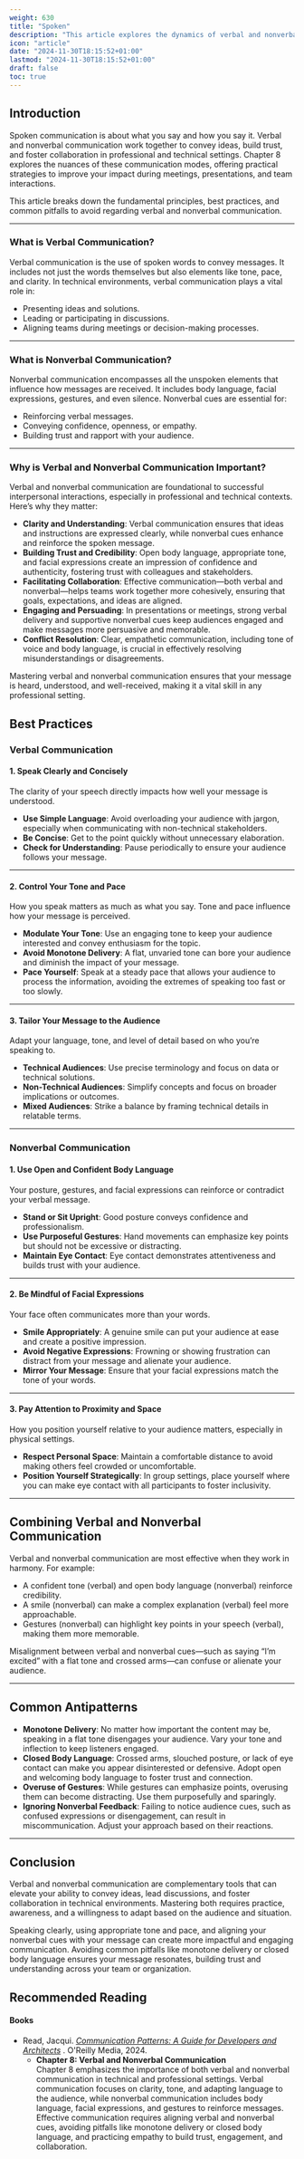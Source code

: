 ```yaml
---
weight: 630
title: "Spoken"
description: "This article explores the dynamics of verbal and nonverbal communication and their significance."
icon: "article"
date: "2024-11-30T18:15:52+01:00"
lastmod: "2024-11-30T18:15:52+01:00"
draft: false
toc: true
---
```

## Introduction

Spoken communication is about what you say and how you say it. Verbal and nonverbal communication work together to convey ideas, build trust, and foster collaboration in professional and technical settings. Chapter 8 explores the nuances of these communication modes, offering practical strategies to improve your impact during meetings, presentations, and team interactions.

This article breaks down the fundamental principles, best practices, and common pitfalls to avoid regarding verbal and nonverbal communication.

---

### What is Verbal Communication?

Verbal communication is the use of spoken words to convey messages. It includes not just the words themselves but also elements like tone, pace, and clarity. In technical environments, verbal communication plays a vital role in:

* Presenting ideas and solutions.
* Leading or participating in discussions.
* Aligning teams during meetings or decision-making processes.

---

### What is Nonverbal Communication?

Nonverbal communication encompasses all the unspoken elements that influence how messages are received. It includes body language, facial expressions, gestures, and even silence. Nonverbal cues are essential for:

* Reinforcing verbal messages.
* Conveying confidence, openness, or empathy.
* Building trust and rapport with your audience.

---

### Why is Verbal and Nonverbal Communication Important?

Verbal and nonverbal communication are foundational to successful interpersonal interactions, especially in professional and technical contexts. Here’s why they matter:

* **Clarity and Understanding**: Verbal communication ensures that ideas and instructions are expressed clearly, while nonverbal cues enhance and reinforce the spoken message.
* **Building Trust and Credibility**: Open body language, appropriate tone, and facial expressions create an impression of confidence and authenticity, fostering trust with colleagues and stakeholders.
* **Facilitating Collaboration**: Effective communication—both verbal and nonverbal—helps teams work together more cohesively, ensuring that goals, expectations, and ideas are aligned.
* **Engaging and Persuading**: In presentations or meetings, strong verbal delivery and supportive nonverbal cues keep audiences engaged and make messages more persuasive and memorable.
* **Conflict Resolution**: Clear, empathetic communication, including tone of voice and body language, is crucial in effectively resolving misunderstandings or disagreements.

Mastering verbal and nonverbal communication ensures that your message is heard, understood, and well-received, making it a vital skill in any professional setting.

## Best Practices

### Verbal Communication

#### 1. Speak Clearly and Concisely

The clarity of your speech directly impacts how well your message is understood.

* **Use Simple Language**: Avoid overloading your audience with jargon, especially when communicating with non-technical stakeholders.
* **Be Concise**: Get to the point quickly without unnecessary elaboration.
* **Check for Understanding**: Pause periodically to ensure your audience follows your message.

---

#### 2. Control Your Tone and Pace

How you speak matters as much as what you say. Tone and pace influence how your message is perceived.

* **Modulate Your Tone**: Use an engaging tone to keep your audience interested and convey enthusiasm for the topic.
* **Avoid Monotone Delivery**: A flat, unvaried tone can bore your audience and diminish the impact of your message.
* **Pace Yourself**: Speak at a steady pace that allows your audience to process the information, avoiding the extremes of speaking too fast or too slowly.

---

#### 3. Tailor Your Message to the Audience

Adapt your language, tone, and level of detail based on who you’re speaking to.

* **Technical Audiences**: Use precise terminology and focus on data or technical solutions.
* **Non-Technical Audiences**: Simplify concepts and focus on broader implications or outcomes.
* **Mixed Audiences**: Strike a balance by framing technical details in relatable terms.

---

### Nonverbal Communication

#### 1. Use Open and Confident Body Language

Your posture, gestures, and facial expressions can reinforce or contradict your verbal message.

* **Stand or Sit Upright**: Good posture conveys confidence and professionalism.
* **Use Purposeful Gestures**: Hand movements can emphasize key points but should not be excessive or distracting.
* **Maintain Eye Contact**: Eye contact demonstrates attentiveness and builds trust with your audience.

---

#### 2. Be Mindful of Facial Expressions

Your face often communicates more than your words.

* **Smile Appropriately**: A genuine smile can put your audience at ease and create a positive impression.
* **Avoid Negative Expressions**: Frowning or showing frustration can distract from your message and alienate your audience.
* **Mirror Your Message**: Ensure that your facial expressions match the tone of your words.

---

#### 3. Pay Attention to Proximity and Space

How you position yourself relative to your audience matters, especially in physical settings.

* **Respect Personal Space**: Maintain a comfortable distance to avoid making others feel crowded or uncomfortable.
* **Position Yourself Strategically**: In group settings, place yourself where you can make eye contact with all participants to foster inclusivity.

---

## Combining Verbal and Nonverbal Communication

Verbal and nonverbal communication are most effective when they work in harmony. For example:

* A confident tone (verbal) and open body language (nonverbal) reinforce credibility.
* A smile (nonverbal) can make a complex explanation (verbal) feel more approachable.
* Gestures (nonverbal) can highlight key points in your speech (verbal), making them more memorable.

Misalignment between verbal and nonverbal cues—such as saying “I’m excited” with a flat tone and crossed arms—can confuse or alienate your audience.

---

## Common Antipatterns

* **Monotone Delivery**: No matter how important the content may be, speaking in a flat tone disengages your audience. Vary your tone and inflection to keep listeners engaged.
* **Closed Body Language**: Crossed arms, slouched posture, or lack of eye contact can make you appear disinterested or defensive. Adopt open and welcoming body language to foster trust and connection.
* **Overuse of Gestures**: While gestures can emphasize points, overusing them can become distracting. Use them purposefully and sparingly.
* **Ignoring Nonverbal Feedback**: Failing to notice audience cues, such as confused expressions or disengagement, can result in miscommunication. Adjust your approach based on their reactions.

---

## Conclusion

Verbal and nonverbal communication are complementary tools that can elevate your ability to convey ideas, lead discussions, and foster collaboration in technical environments. Mastering both requires practice, awareness, and a willingness to adapt based on the audience and situation.

Speaking clearly, using appropriate tone and pace, and aligning your nonverbal cues with your message can create more impactful and engaging communication. Avoiding common pitfalls like monotone delivery or closed body language ensures your message resonates, building trust and understanding across your team or organization.

## Recommended Reading

#### Books

* Read, Jacqui. *[Communication Patterns: A Guide for Developers and Architects](https://communicationpatternsbook.com/)* . O'Reilly Media, 2024.
  * **Chapter 8: Verbal and Nonverbal Communication**\
    Chapter 8 emphasizes the importance of both verbal and nonverbal communication in technical and professional settings. Verbal communication focuses on clarity, tone, and adapting language to the audience, while nonverbal communication includes body language, facial expressions, and gestures to reinforce messages. Effective communication requires aligning verbal and nonverbal cues, avoiding pitfalls like monotone delivery or closed body language, and practicing empathy to build trust, engagement, and collaboration.

